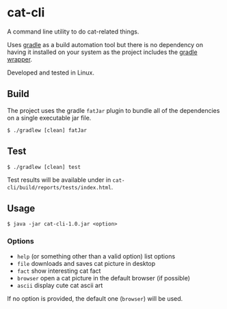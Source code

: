 # cat-cli

A command line utility to do cat-related things.

Uses [gradle](http://gradle.org/) as a build automation tool but there
is no dependency on having it installed on your system as the project
includes the [gradle wrapper](https://docs.gradle.org/current/userguide/gradle_wrapper.html).

Developed and tested in Linux. 

## Build

The project uses the gradle `fatJar` plugin to bundle all of the dependencies on a single
executable jar file.

`$ ./gradlew [clean] fatJar`

## Test

`$ ./gradlew [clean] test`

Test results will be available under in `cat-cli/build/reports/tests/index.html`.

## Usage

`$ java -jar cat-cli-1.0.jar <option>`

### Options

* `help` (or something other than a valid option) list options
* `file` downloads and saves cat picture in desktop
* `fact` show interesting cat fact
* `browser` open a cat picture in the default browser (if possible)
* `ascii` display cute cat ascii art

If no option is provided, the default one (`browser`) will be used.